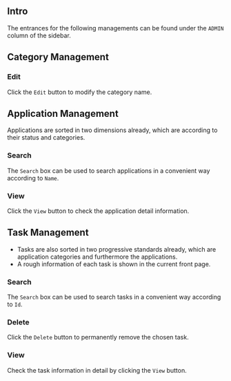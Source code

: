 ## Intro

The entrances for the following managements can be found  under the `ADMIN` column of the sidebar.

## Category Management

### Edit

Click the `Edit` button to modify the category name.

## Application Management

Applications are sorted in two dimensions already, which are according to their status and categories.

### Search

The `Search` box can be used to search applications in a convenient way according to `Name`.

### View

Click the `View` button to check the application detail information.

## Task Management

- Tasks are also sorted in two progressive standards already, which are application categories and furthermore the applications.
- A rough information of each task is shown in the current front page.

### Search

The `Search` box can be used to search tasks in a convenient way according to `Id`.

### Delete

Click the `Delete` button to permanently remove the chosen task.

### View

Check the task information in detail by clicking the `View` button.
